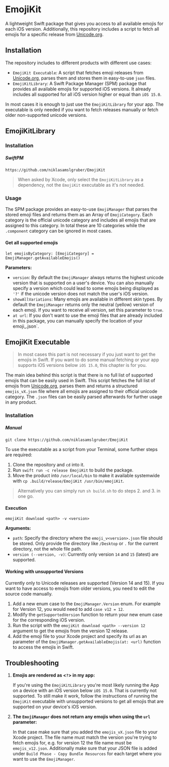 # EmojiKit
A lightweight Swift package that gives you access to all available emojis for each iOS version. Additionally, this repository includes a script to fetch all emojis for a specific release from [Unicode.org](unicode.org).

## Installation
The repository includes to different products with different use cases:
* `EmojiKit Executable`: A script that fetches emoji releases from [Unicode.org](unicode.org), parses them and stores them in easy-to-use `json` files.
* `EmojiKitLibrary`: A Swift Package Manager (SPM) package that provides all available emojis for supported iOS versions. It already includes all supported for all iOS version higher or equal than `iOS 15.0`.

In most cases it is enough to just use the `EmojiKitLibrary` for your app. The executable is only needed if you want to fetch releases manually or fetch older non-supported unicode versions. 

## EmojiKitLibrary

### Installation

##### SwiftPM

```
https://github.com/niklasamslgruber/EmojiKit
```

> When asked by Xcode, only select the `EmojiKitLibrary` as a dependency, not the `EmojiKit` executable as it's not needed.

### Usage

The SPM package provides an easy-to-use `EmojiManager` that parses the stored emoji files and returns them as an Array of `EmojiCategory`. Each category is the official unicode category and includes all emojis that are assigned to this category. In total these are 10 categories while the `.component` category can be ignored in most cases.

#### Get all supported emojis
```
let emojisByCategory: [EmojiCategory] = EmojiManager.getAvailableEmojis()
```

**Parameters:**
* `version`: By default the `EmojiManager` always returns the highest unicode version that is supported on a user's device. You can also manually specify a version which could lead to some emojis being displayed as `'?'` if the unicode version does not match the user's iOS version.
* `showAllVariations`: Many emojis are available in different skin types. By default the `EmojiManager` returns only the neutral (yellow) version of each emoji. If you want to receive all version, set this parameter to `true`.
* `at url`: If you don't want to use the emoji files that are already included in this package, you can manually specify the location of your emoji_<version>.json`. 

## EmojiKit Executable

> In most cases this part is not necessary if you just want to get the emojis in Swift. If you want to do some manual fetching or your app supports iOS versions below `iOS 15.0`, this chapter is for you.

The main idea behind this script is that there is no full list of supported emojis that can be easily used in Swift. This script fetches the full list of emojis from [Unicode.org](unicode.org), parses them and returns a structured `emojis_vX.json` file where all emojis are assigned to their official unicode category. The `.json` files can be easily parsed afterwards for further usage in any product.

### Installation

##### Manual

```
git clone https://github.com/niklasamslgruber/EmojiKit
```

To use the executable as a script from your Terminal, some further steps are required:

1. Clone the repository and `cd` into it.
2. Run `swift run -c release EmojiKit` to build the package.
3. Move the product into `/usr/local/bin` to make it available systemwide with `cp .build/release/EmojiKit /usr/bin/emojiKit`.

> Alternatively you can simply run `sh build.sh` to do steps 2. and 3. in one go.

#### Execution
```
emojiKit download <path> -v <version>
```

**Arguments:**
* `path`: Specify the directory where the `emoji_v<version>.json` file should be stored. Only provide the directory like `/Desktop` or `.` for the current directory, not the whole file path.
* `version (--version, -v)`: Currently only version `14` and `15` (latest) are supported. 

#### Working with unsupported Versions
Currently only to Unicode releases are supported (Version 14 and 15). If you want to have access to emojis from older versions, you need to edit the source code manually.

1. Add a new enum case to the `EmojiManager.Version` enum. For example for Version 12, you would need to add `case v12 = 12`. 
2. Modify the `getSupportedVersion` function to return your new enum case for the corresponding iOS version.
3. Run the script with the `emojiKit download <path> --version 12` argument to get the emojis from the version 12 release.
4. Add the emoji file to your Xcode project and specify its url as an parameter of the `EmojiManager.getAvailableEmojis(at: <url)` function to access the emojis in Swift.

## Troubleshooting
1. **Emojis are rendered as <`?`> in my app:**
	
	If you're using the `EmojiKitLibrary` you're most likely running the App on a device with an iOS version below `iOS 15.0`. That is currently not supported. To still make it work, follow the instructions of running the `EmojiKit` executable with unsupported versions to get all emojis that are supported on your device's iOS version.
	
2. **The `EmojiManager` does not return any emojis when using the `url` parameter:**

	In that case make sure that you added the `emojis_vX.json` file to your Xcode project. The file name must match the version you're trying to fetch emojis for, e.g. for version 12 the file name must be `emojis_v12.json`. Additionally make sure that your JSON file is added under `Build Phase - Copy Bundle Resources` for each target where you want to use the `EmojiManager`.
	




